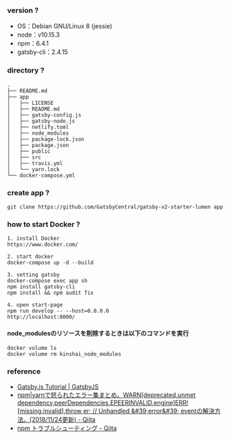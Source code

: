 ### version ?
- OS：Debian GNU/Linux 8 (jessie)
- node：v10.15.3
- npm：6.4.1
- gatsby-cli：2.4.15

### directory ?
```
.
├── README.md
├── app
│   ├── LICENSE
│   ├── README.md
│   ├── gatsby-config.js
│   ├── gatsby-node.js
│   ├── netlify.toml
│   ├── node_modules
│   ├── package-lock.json
│   ├── package.json
│   ├── public
│   ├── src
│   ├── travis.yml
│   └── yarn.lock
└── docker-compose.yml
```

### create app ?
```
git clone https://github.com/GatsbyCentral/gatsby-v2-starter-lumen app
```

### how to start Docker ?
```
1. install Docker
https://www.docker.com/

2. start docker
docker-compose up -d --build

3. setting gatsby
docker-compose exec app sh
npm install gatsby-cli
npm install && npm audit fix

4. open start-page
npm run develop -- --host=0.0.0.0
http://localhost:8000/
```

#### node_modulesのリソースを削除するときは以下のコマンドを実行
```
docker volume ls
docker volume rm kinshai_node_modules
```

### reference
- [Gatsby\.js Tutorial \| GatsbyJS](https://www.gatsbyjs.org/tutorial/)
- [npm\|yarnで怒られたエラー集まとめ。WARN\[deprecated,unmet dependency,peerDependencies,EPEERINVALID,engine\]ERR\!\[missing,invalid\],throw er; // Unhandled &\#39;error&\#39; eventの解決方法。\(2018/11/24更新\) \- Qiita](https://qiita.com/M-ISO/items/d693ac892549fc95c14c)
- [npm トラブルシューティング \- Qiita](https://qiita.com/hatai/items/ba6eadb758a667345b27)